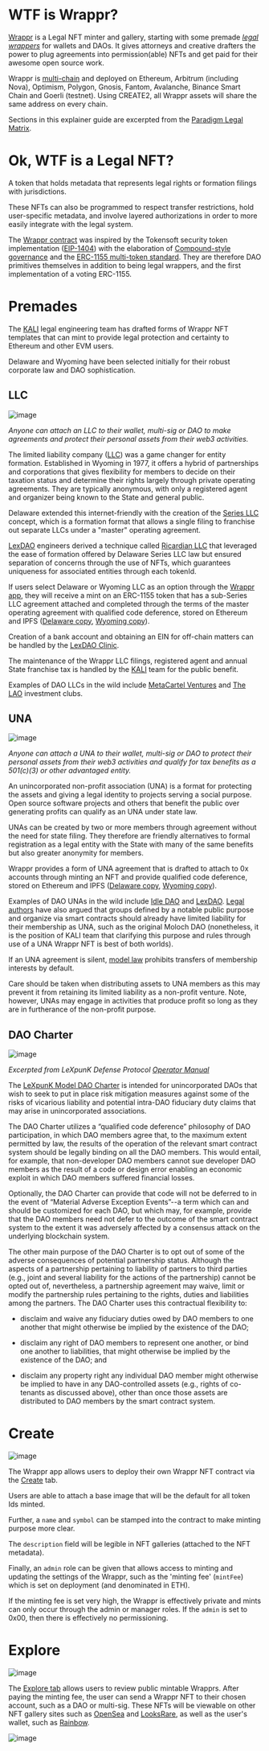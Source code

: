 # WTF is Wrappr?

[Wrappr](https://app.wrappr.wtf/) is a Legal NFT minter and gallery, starting with some premade *[legal wrappers](https://www.paradigm.xyz/2022/06/legal-options-for-daos)* for wallets and DAOs. It gives attorneys and creative drafters the power to plug agreements into permission(able) NFTs and get paid for their awesome open source work.

Wrappr is [multi-chain](https://github.com/kalidao/wrappr-ui/blob/main/src/constants/deployments.ts) and deployed on Ethereum, Arbitrum (including Nova), Optimism, Polygon, Gnosis, Fantom, Avalanche, Binance Smart Chain and Goerli (testnet). Using CREATE2, all Wrappr assets will share the same address on every chain.

Sections in this explainer guide are excerpted from the [Paradigm Legal Matrix](https://daos.paradigm.xyz/).

# Ok, WTF is a Legal NFT?

A token that holds metadata that represents legal rights or formation filings with jurisdictions. 

These NFTs can also be programmed to respect transfer restrictions, hold user-specific metadata, and involve layered authorizations in order to more easily integrate with the legal system. 

The [Wrappr contract](https://github.com/kalidao/wrappr/blob/main/contracts/Wrappr.sol) was inspired by the Tokensoft security token implementation ([EIP-1404](https://erc1404.org/)) with the elaboration of [Compound-style governance](https://github.com/compound-finance/compound-protocol/tree/master/contracts/Governance) and the [ERC-1155 multi-token standard](https://ethereum.org/en/developers/docs/standards/tokens/erc-1155/). They are therefore DAO primitives themselves in addition to being legal wrappers, and the first implementation of a voting ERC-1155.

# Premades

The [KALI](https://www.kali.gg/) legal engineering team has drafted forms of Wrappr NFT templates that can mint to provide legal protection and certainty to Ethereum and other EVM users.

Delaware and Wyoming have been selected initially for their robust corporate law and DAO sophistication.

## LLC

![image](https://user-images.githubusercontent.com/92001561/186155486-cc3080ef-4555-4b2d-a254-f242b3afa753.png)

*Anyone can attach an LLC to their wallet, multi-sig or DAO to make agreements and protect their personal assets from their web3 activities.*

The limited liability company ([LLC](https://mirror.xyz/kalico.eth/vqfVO70rkW3_D7MQA7oKlcf5yErlHt2mRUsY62hNkT0)) was a game changer for entity formation. Established in Wyoming in 1977, it offers a hybrid of partnerships and corporations that gives flexibility for members to decide on their taxation status and determine their rights largely through private operating agreements. They are typically anonymous, with only a registered agent and organizer being known to the State and general public.

Delaware extended this internet-friendly with the creation of the [Series LLC](https://mirror.xyz/kalico.eth/PjwUyaJsHZIvJ3RfSMghcw_FS1ohrrQuXmD9XI5GJtk) concept, which is a formation format that allows a single filing to franchise out separate LLCs under a "master" operating agreement.

[LexDAO](https://www.lexdao.coop/) engineers derived a technique called [Ricardian LLC](https://ricardian.gitbook.io/ricardian-llc/) that leveraged the ease of formation offered by Delaware Series LLC law but ensured separation of concerns through the use of NFTs, which guarantees uniqueness for associated entities through each tokenId.

If users select Delaware or Wyoming LLC as an option through the [Wrappr app](https://app.wrappr.wtf/), they will receive a mint on an ERC-1155 token that has a sub-Series LLC agreement attached and completed through the terms of the master operating agreement with qualified code deference, stored on Ethereum and IPFS ([Delaware copy](https://del.llc.wrappr.documen.eth.link/), [Wyoming copy](https://wy.llc.wrappr.documen.eth.link/)).

Creation of a bank account and obtaining an EIN for off-chain matters can be handled by the [LexDAO Clinic](https://j6dn81d0m26.typeform.com/to/BXwMVdWX).

The maintenance of the Wrappr LLC filings, registered agent and annual State franchise tax is handled by the [KALI](https://www.kali.gg/) team for the public benefit.

Examples of DAO LLCs in the wild include [MetaCartel Ventures](https://github.com/metacartel/MCV/blob/master/Legal/Grimoire%20and%20Exhibits/MCV-Grimoire-Final-All-Exhihbits.pdf) and [The LAO](https://medium.com/openlawofficial/the-lao-a-for-profit-limited-liability-autonomous-organization-9eae89c9669c) investment clubs.

## UNA

![image](https://user-images.githubusercontent.com/92001561/186155339-ce520914-4cb0-46f7-bb17-3696d0093327.png)

*Anyone can attach a UNA to their wallet, multi-sig or DAO to protect their personal assets from their web3 activities and qualify for tax benefits as a 501(c)(3) or other advantaged entity.*

An unincorporated non-profit association (UNA) is a format for protecting the assets and giving a legal identity to projects serving a social purpose. Open source software projects and others that benefit the public over generating profits can qualify as an UNA under state law. 

UNAs can be created by two or more members through agreement without the need for state filing. They therefore are friendly alternatives to formal registration as a legal entity with the State with many of the same benefits but also greater anonymity for members. 

Wrappr provides a form of UNA agreement that is drafted to attach to 0x accounts through minting an NFT and provide qualified code deference, stored on Ethereum and IPFS ([Delaware copy](https://del.una.wrappr.documen.eth.link/), [Wyoming copy](https://wy.una.wrappr.documen.eth.link/)).

Examples of DAO UNAs in the wild include [Idle DAO](https://gov.idle.finance/t/legal-structure-for-the-idle-dao/682) and [LexDAO](https://lexdao.coop/). [Legal authors](https://github.com/LeXpunK-Army/LeXpunK_DAO_Defense_Protocol/blob/main/Operator's%20Manual%20-%20LeXpunK%20Legal%20Defense%20Protocol.pdf) have also argued that groups defined by a notable public purpose and organize via smart contracts should already have limited liability for their membership as UNA, such as the original Moloch DAO (nonetheless, it is the position of KALI team that clarifying this purpose and rules through use of a UNA Wrappr NFT is best of both worlds).

If an UNA agreement is silent, [model law](https://www.uniformlaws.org/viewdocument/final-act-149?CommunityKey=40227d3a-8b5d-47c2-8cd0-b0ec12da97f9&tab=librarydocuments) prohibits transfers of membership interests by default.

Care should be taken when distributing assets to UNA members as this may prevent it from retaining its limited liability as a non-profit venture. Note, however, UNAs may engage in activities that produce profit so long as they are in furtherance of the non-profit purpose.

## DAO Charter

![image](https://user-images.githubusercontent.com/92001561/186155234-6099e490-b635-4b0f-a583-425f41f47974.png)

*Excerpted from LeXpunK Defense Protocol [Operator Manual](https://github.com/LeXpunK-Army/LeXpunK_DAO_Defense_Protocol/blob/main/Operator's%20Manual%20-%20LeXpunK%20Legal%20Defense%20Protocol.pdf)*

The [LeXpunK Model DAO Charter](https://dev.wrappr.wtf/wrappr/1/0xa958f8d815a037e8ede8194dad70f9a3f3f94041) is intended for unincorporated DAOs that wish to seek to put in place risk mitigation measures against some of the risks of vicarious liability and potential intra-DAO fiduciary duty claims that may arise in unincorporated associations.

The DAO Charter utilizes a “qualified code deference” philosophy of DAO participation, in which DAO members agree that, to the maximum extent permitted by law, the results of the operation of the relevant smart contract system should be legally binding on all the DAO members. This would entail, for example, that non-developer DAO members cannot sue developer DAO members as the result of a code or design error enabling an economic exploit in which DAO members suffered financial losses. 

Optionally, the DAO Charter can provide that code will not be deferred to in the event of “Material Adverse Exception Events”--a term which can and should be customized for each DAO, but which may, for example, provide that the DAO members need not defer to the outcome of the smart contract system to the extent it was adversely affected by a consensus attack on the underlying blockchain system.

The other main purpose of the DAO Charter is to opt out of some of the adverse consequences of potential partnership status. Although the aspects of a partnership pertaining to liability of partners to third parties (e.g., joint and several liability for the actions of the partnership) cannot be opted out of, nevertheless, a partnership agreement may waive, limit or modify the partnership rules pertaining to the rights, duties and liabilities among the partners. The DAO Charter uses this contractual flexibility to:

* disclaim and waive any fiduciary duties owed by DAO members to one another that might otherwise be implied by the existence of the DAO;

* disclaim any right of DAO members to represent one another, or bind one another to liabilities, that might otherwise be implied by the existence of the DAO; and

* disclaim any property right any individual DAO member might otherwise be implied to have in any DAO-controlled assets (e.g., rights of co-tenants as discussed above), other than once those assets are distributed to DAO members by the smart contract system.

# Create

![image](https://user-images.githubusercontent.com/92001561/185824141-0ca61586-3baf-48b0-b262-01824c3f4234.png)

The Wrappr app allows users to deploy their own Wrappr NFT contract via the [Create](https://app.wrappr.wtf/create) tab. 

Users are able to attach a base image that will be the default for all token Ids minted. 

Further, a `name` and `symbol` can be stamped into the contract to make minting purpose more clear. 

The `description` field will be legible in NFT galleries (attached to the NFT metadata). 

Finally, an `admin` role can be given that allows access to minting and updating the settings of the Wrappr, such as the 'minting fee' (`mintFee`) which is set on deployment (and denominated in ETH). 

If the minting fee is set very high, the Wrappr is effectively private and mints can only occur through the admin or manager roles. If the `admin` is set to 0x00, then there is effectively no permissioning.

# Explore

![image](https://user-images.githubusercontent.com/92001561/185830304-698a4c2b-1da2-4a12-93d4-edec8830b940.png)

The [Explore tab](https://app.wrappr.wtf/explore) allows users to review public mintable Wrapprs. After paying the minting fee, the user can send a Wrappr NFT to their chosen account, such as a DAO or multi-sig. These NFTs will be viewable on other NFT gallery sites such as [OpenSea](https://opensea.io/) and [LooksRare](https://looksrare.org/), as well as the user's wallet, such as [Rainbow](https://rainbow.me/).

![image](https://user-images.githubusercontent.com/92001561/185830350-dcaaad99-b17a-4a04-aa2a-03c2df5ede25.png)

